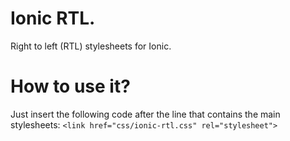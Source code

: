 
# Ionic RTL.

Right to left (RTL) stylesheets for Ionic.

# How to use it?

Just insert the following code after the line that contains the main stylesheets:
`<link href="css/ionic-rtl.css" rel="stylesheet">`
